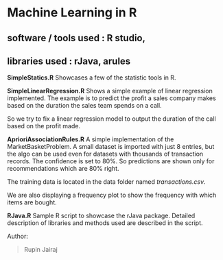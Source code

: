 # Machine Learning in R

## software / tools used : R studio, 
## libraries used : rJava, arules

**SimpleStatics.R**
Showcases a few of the statistic tools in R.

**SimpleLinearRegression.R** 
Shows a simple example of linear regression implemented. The example is to predict the profit a sales company makes based on the duration the sales team spends on a call.

So we try to fix a linear regression model to output the duration of the call based on the profit made.

**AprioriAssociationRules.R**
A simple implementation of the MarketBasketProblem. A small dataset is imported with just 8 entries, but the algo can be used even for datasets with thousands of transaction records.
The confidence is set to 80%. So predictions are shown only for recommendations which are 80% right.

The training data is located in the data folder named *transactions.csv*.

We are also displaying a frequency plot to show the frequency with which items are bought.

**RJava.R**
Sample R script to showcase the rJava package.
Detailed description of libraries and methods used are described in the script. 

Author:
> Rupin Jairaj